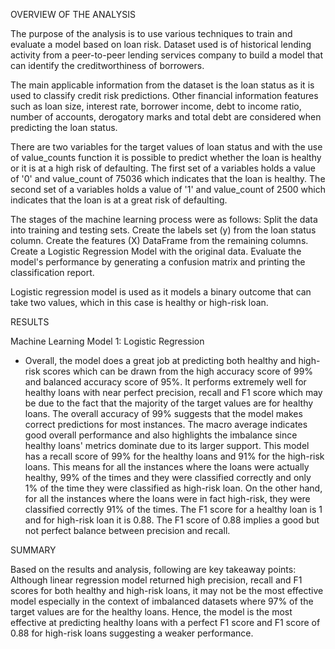 OVERVIEW OF THE ANALYSIS

The purpose of the analysis is to use various techniques to train and evaluate a model based on loan risk. Dataset used is of historical lending activity from a peer-to-peer lending services company to build a model that can identify the creditworthiness of borrowers.

The main applicable information from the dataset is the loan status as it is used to classify credit risk predictions. Other financial information features such as loan size, interest rate, borrower income, debt to income ratio, number of accounts, derogatory marks and total debt are considered when predicting the loan status. 

There are two variables for the target values of loan status and with the use of value_counts function it is possible to predict whether the loan is healthy or it is at a high risk of defaulting. The first set of a variables holds a value of '0' and value_count of 75036 which indicates that the loan is healthy. The second set of a variables holds a value of '1' and value_count of 2500 which indicates that the loan is at a great risk of defaulting. 

The stages of the machine learning process were as follows:
Split the data into training and testing sets.
Create the labels set (y) from the loan status column.
Create the features (X) DataFrame from the remaining columns.
Create a Logistic Regression Model with the original data.
Evaluate the model's performance by generating a confusion matrix and printing the classification report. 

Logistic regression model is used as it models a binary outcome that can take two values, which in this case is healthy or high-risk loan. 

RESULTS

 Machine Learning Model 1: Logistic Regression
* Overall, the model does a great job at predicting both healthy and high-risk scores which can be drawn from the high accuracy score of 99% and balanced accuracy score of 95%. It performs extremely well for healthy loans with near perfect precision, recall and F1 score which may be due to the fact that the majority of the target values are for healthy loans. 
The overall accuracy of 99% suggests that the model makes correct predictions for most instances.
The macro average indicates good overall performance and also highlights the imbalance since healthy loans' metrics dominate due to its larger support.
This model has a recall score of 99% for the healthy loans and 91% for the high-risk loans. This means for all the instances where the loans were actually healthy, 99% of the times and  they were classified correctly and only 1% of the time they were classified as high-risk loan. On the other hand, for all the instances where the loans were in fact high-risk, they were classified correctly 91% of the times.
The F1 score for a healthy loan is 1 and for high-risk loan it is 0.88. The F1 score of 0.88 implies a good but not perfect balance between precision and recall.

SUMMARY

Based on the results and analysis, following are key takeaway points:
Although linear regression model returned high precision, recall and F1 scores for both healthy and high-risk loans, it may not be the most effective model especially in the context of imbalanced datasets where 97% of the target values are for the healthy loans. Hence, the model is the most effective at predicting healthy loans with a perfect F1 score and F1 score of 0.88 for high-risk loans suggesting a weaker performance. 


